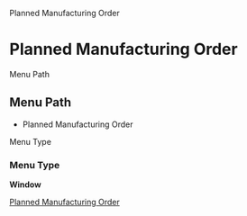 
Planned Manufacturing Order
# Planned Manufacturing Order



Menu Path
## Menu Path



- Planned Manufacturing Order

Menu Type
### Menu Type

**Window**


[Planned Manufacturing Order](../../window-planned-manufacturing-order.md)